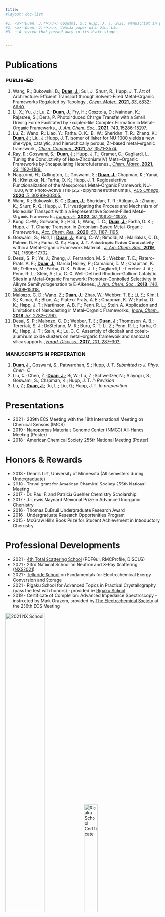 ```yaml
---
title:
#layout: doc-list

#1. <u>**Duan, J.**</u>; Goswami, S.; Hupp, J. T. 2021. Manuscript in preparation for J. Phys. Chem. C
#2. <u>**Duan, J.**</u>; CoMoSx paper with Qin, Liu
#3. ~~A review that passed away in its draft stage~~


---
```

# Publications

### PUBLISHED
1. Wang, R.; Bukowski, B.; <u>**Duan, J.**</u>; Sui, J.; Snurr, R.; Hupp, J. T. Art of Architecture: Efficient Transport through Solvent-Filled Metal–Organic Frameworks Regulated by Topology., <a href = 'https://pubs.acs.org/doi/full/10.1021/acs.chemmater.1c01536' target='_blank'>_Chem. Mater._, **2021**, *33*, 6832-6840.</a>
2. Li, X.; Yu, J.; Lu, Z.; <u>**Duan, J.**</u>; Fry, H.; Gosztola, D.; Maindan, K.; Rajasree, S.; Deria, P. Photoinduced Charge Transfer with a Small Driving Force Facilitated by Exciplex-like Complex Formation in Metal–Organic Frameworks., <a href = 'https://pubs.acs.org/doi/abs/10.1021/jacs.1c06629' target='_blank'>_J. Am. Chem. Soc._, **2021**, *143*, 15286-15297.</a>
3. Lu, Z.; Wang, R.; Liao, Y.; Farha, O. K.; Bi, W.; Sheridan, T. R.; Zhang, K.; <u>**Duan, J.**</u>; Liu, J.; Hupp, J. T. Isomer of linker for NU-1000 yields a new she-type, catalytic, and hierarchically porous, Zr-based metal–organic framework., <a href = 'https://pubs.rsc.org/en/content/articlelanding/2021/cc/d0cc07974j#!divAbstract' target='_blank'>_Chem. Commun._, **2021**, *57*, 3571-3574.</a>
4. Ray, D.; Goswami, S.; <u>**Duan, J.**</u>; Hupp, J. T.; Cramer, C.; Gagliardi, L. Tuning the Conductivity of Hexa-Zirconium(IV) Metal–Organic Frameworks by Encapsulating Heterofullerenes., <a href = 'https://pubs.acs.org/doi/10.1021/acs.chemmater.0c03855' target='_blank'>_Chem. Mater._, **2021**, *33*, 1182–1189.</a>
5. Nagatomi, H.; Gallington, L.; Goswami, S.; <u>**Duan, J.**</u>; Chapman, K.; Yanai, N.; Kimizuka, N.; Farha, O.
K.; Hupp, J. T. Regioselective Functionalization of the Mesoporous Metal–Organic Framework, NU-1000, with Photo-Active Tris-(2,2′-bipyridine)ruthenium(II)., <a href = 'https://pubs.acs.org/doi/10.1021/acsomega.0c04823' target='_blank'>_ACS Omega_, **2020**, *5*, 30299–30305.</a>
6. Wang, R.; Bukowski, B. C.; <u>**Duan, J.**</u>; Sheridan, T. R.; Atilgan, A.; Zhang, K.; Snurr, R. Q.; Hupp, J. T. Investigating the Process and Mechanism of Molecular Transport within a Representative Solvent-Filled Metal–Organic Framework., <a href = 'https://pubs.acs.org/doi/10.1021/acs.langmuir.0c01999' target='_blank'>_Langmuir_, **2020**, *36*, 10853–10859.</a>
7. Kung, C.-W.; Goswami, S.; Hod, I.; Wang, T. C.; <u>**Duan, J.**</u>; Farha, O. K.; Hupp, J. T. Charge Transport in Zirconium-Based Metal–Organic Frameworks., <a href = 'https://pubs.acs.org/doi/abs/10.1021/acs.accounts.0c00106' target='_blank'>_Acc. Chem. Res._,
**2020**, *53*, 1187–1195.</a>
8. Goswami, S.; Hod, I.; <u>**Duan, J.**</u>; Kung, C.-W.; Rimoldi, M.; Malliakas, C. D.; Palmer, R. H.; Farha, O. K.;
Hupp, J. T. Anisotropic Redox Conductivity within a Metal–Organic Framework Material., <a href = 'https://pubs.acs.org/doi/abs/10.1021/jacs.9b07658' target='_blank'>_J. Am. Chem. Soc._, **2019**, *141*, 17696–17702.</a>
9. Desai, S. P.; Ye, J.; Zheng, J.; Ferrandon, M. S.; Webber, T. E.; Platero-Prats, A. E.; <u>**Duan, J.**</u>; GarciaHolley, P.; Camaioni, D. M.; Chapman, K. W.; Delferro, M.; Farha, O. K.; Fulton, J. L.; Gagliardi, L.;
Lercher, J. A.; Penn, R. L.; Stein, A.; Lu, C. C. Well-Defined Rhodium–Gallium Catalytic Sites in a Metal–Organic Framework: Promoter-Controlled Selectivity in Alkyne Semihydrogenation to E-Alkenes., <a href='https://pubs.acs.org/doi/10.1021/jacs.8b08550' target="_blank">_J. Am. Chem. Soc._, **2018**, *140*, 15309–15318.</a>
10. Malonzo, C. D.; Wang, Z.; <u>**Duan, J.**</u>; Zhao, W.; Webber, T. E.; Li, Z.; Kim, I. S.; Kumar, A.; Bhan, A.;
Platero-Prats, A. E.; Chapman, K. W.; Farha, O. K.; Hupp, J. T.; Martinson, A. B. F.; Penn, R. L.; Stein, A. Application and Limitations of Nanocasting in Metal–Organic Frameworks., <a href="https://pubs.acs.org/doi/abs/10.1021/acs.inorgchem.7b03181" target="_blank">_Inorg. Chem._, **2018**, *57*, 2782–2790.</a>
11. Desai, S. P.; Malonzo, C. D.; Webber, T. E.; <u>**Duan, J.**</u>; Thompson, A. B.; Tereniak, S. J.; DeStefano, M. R.;
Buru, C. T; Li, Z.; Penn, R. L.; Farha, O. K.; Hupp, J. T.; Stein, A.; Lu, C. C. Assembly of dicobalt and cobalt–aluminum oxide clusters on metal–organic framework and nanocast silica supports., <a href = "https://pubs.rsc.org/en/content/articlehtml/2017/fd/c7fd00055c" target="_blank">_Farad. Discuss._, **2017**, *201*,
287–302.</a>

### MANUSCRIPTS IN PREPERATION
1. <u>**Duan, J.**</u>, Goswami, S., Patwardhan, S.; Hupp, J. T. _Submitted to J. Phys. Chem. C_
1. Liu, Q.; Chen, Z.; <u>**Duan, J.**</u>; Bi, W.; Lu, Z.; Schweitzer, N.; Alayoglu, S.; Goswami, S.; Chapman, K.; Hupp, J. T. *In Revision*
2. Lu, Z.; <u>**Duan, J.**</u>; Du, L.; Liu, Q.; Hupp, J. T. *In preperation*

# Presentations
- 2021 - 239th ECS Meeting with the 18th International Meeting on Chemical Sensors (IMCS)
- 2019 - Nanoporous Materials Genome Center (NMGC) All-Hands Meeting (Poster)
- 2018 - American Chemical Society 255th National Meeting (Poster)

# Honors & Rewards
- 2018 - Dean’s List, University of Minnesota (All semesters during Undergraduate)
- 2018 - Travel grant for American Chemical Society 255th National Meeting
- 2017 - Dr. Paul F. and Patricia Guehler Chemistry Scholarship
- 2017 - J. Lewis Maynard Memorial Prize in Advanced Inorganic Chemistry
- 2016 - Thomas DuBruil Undergraduate Research Award
- 2016 - Undergraduate Research Opportunities Program
- 2015 - McGraw Hill’s Book Prize for Student Achievement in Introductory Chemistry



# Professional Developments
- 2021 - <a href = 'https://conference.sns.gov/event/301/' target = '_blank'>4th Total Scattering School</a> (PDFGui, RMCProfile, DISCUS)
- 2021 - 23rd National School on Neutron and X-Ray Scattering (<a href = 'https://www.anl.gov/education/national-school-on-neutron-and-xray-scattering' target = '_blank'>NXS2021</a>)
- 2021 - <a href = "https://www.telluridescience.org/schools/telluride-school-on-interfacial-chemistry-and-charge-transfer-for-energy-storage-and-conversion">Telluride School</a> on Fundamentals for Electrochemical Energy Conversion and Storage
- 2021 - Rigaku School for Advanced Topics in Practical Crystallography (pass the test with honors) - provided by <a href = "https://www.rigaku.com/webinars/crystallography/advanced-topics" target="_blank">Rigaku School</a>
- 2019 - Certificate of Completion: Advanced Impedance Spectroscopy - instructed by Mark Orazem, provided by <a href="https://www.electrochem.org/advanced-impedance-spectroscopy">The Electrochemical Society</a> at the 236th ECS Meeting


<div class="img-container">
    <img src="/images/2021_NX_School_Photo.png" alt="2021 NX School" style="width:50%"/>
    <img src="/images/Rigaku_Advanced_Crystallography_School_Exam-Jiaxin_Duan.jpg" alt="Rigaku School Certificate" style="width:30%"/>
    <img src="/images/ECS_EIScertificate.jpg" alt="ECS Advanced EIS" style="width:30%"/>
</div>



# Professional Involvements
- 2021 - CHEX Workshop on Electrochemistry / Geochemistry / Energy Storage
- 2020 - Bright Future for In Situ and Operando Structural Science Workshops - provided by <a href="https://www.aps.anl.gov/" target="_blank">The Advanced Photon Source - Argonne National Lab</a>
- 2019 - Catalysis Club of Chicago Symposium
- 2019 - Presider - the Great Lake Regional meeting
  - Facilitating a session of presentations by introducing each speaker, tracking time, and promote Q&A discussions
- 2017 - Inorganometallic Catalyst Design Center (ICDC) All-Hands Meeting
- 2017 -  IPRIME Annual Meeting
